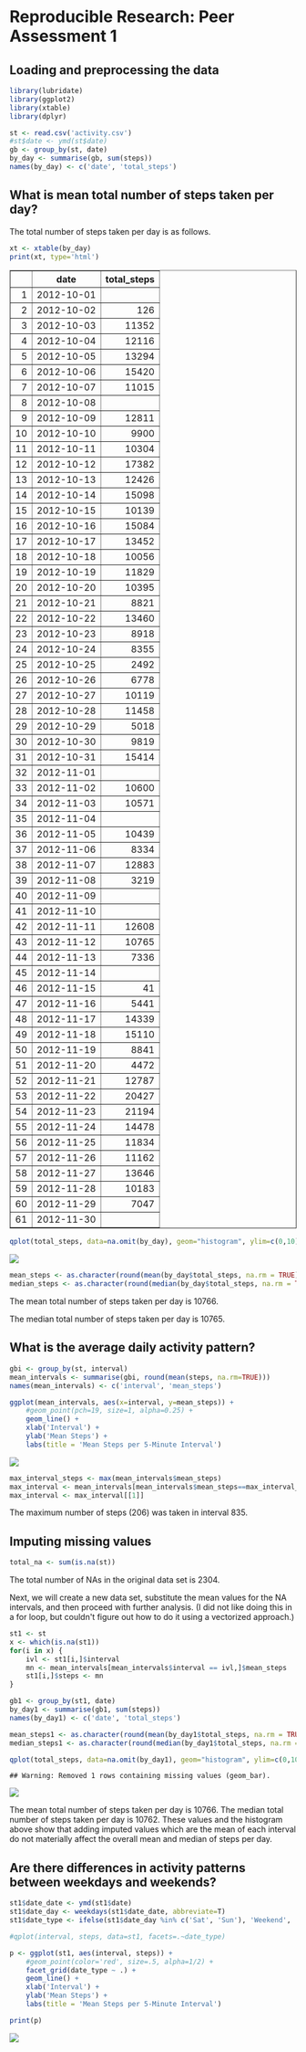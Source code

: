 # Reproducible Research: Peer Assessment 1


## Loading and preprocessing the data

```r
library(lubridate)
library(ggplot2)
library(xtable)
library(dplyr)
```


```r
st <- read.csv('activity.csv')
#st$date <- ymd(st$date)
gb <- group_by(st, date)
by_day <- summarise(gb, sum(steps))
names(by_day) <- c('date', 'total_steps')
```


## What is mean total number of steps taken per day?

The total number of steps taken per day is as follows.

```r
xt <- xtable(by_day)
print(xt, type='html')
```

<!-- html table generated in R 3.3.2 by xtable 1.8-2 package -->
<!-- Tue Feb 28 16:46:27 2017 -->
<table border=1>
<tr> <th>  </th> <th> date </th> <th> total_steps </th>  </tr>
  <tr> <td align="right"> 1 </td> <td> 2012-10-01 </td> <td align="right">  </td> </tr>
  <tr> <td align="right"> 2 </td> <td> 2012-10-02 </td> <td align="right"> 126 </td> </tr>
  <tr> <td align="right"> 3 </td> <td> 2012-10-03 </td> <td align="right"> 11352 </td> </tr>
  <tr> <td align="right"> 4 </td> <td> 2012-10-04 </td> <td align="right"> 12116 </td> </tr>
  <tr> <td align="right"> 5 </td> <td> 2012-10-05 </td> <td align="right"> 13294 </td> </tr>
  <tr> <td align="right"> 6 </td> <td> 2012-10-06 </td> <td align="right"> 15420 </td> </tr>
  <tr> <td align="right"> 7 </td> <td> 2012-10-07 </td> <td align="right"> 11015 </td> </tr>
  <tr> <td align="right"> 8 </td> <td> 2012-10-08 </td> <td align="right">  </td> </tr>
  <tr> <td align="right"> 9 </td> <td> 2012-10-09 </td> <td align="right"> 12811 </td> </tr>
  <tr> <td align="right"> 10 </td> <td> 2012-10-10 </td> <td align="right"> 9900 </td> </tr>
  <tr> <td align="right"> 11 </td> <td> 2012-10-11 </td> <td align="right"> 10304 </td> </tr>
  <tr> <td align="right"> 12 </td> <td> 2012-10-12 </td> <td align="right"> 17382 </td> </tr>
  <tr> <td align="right"> 13 </td> <td> 2012-10-13 </td> <td align="right"> 12426 </td> </tr>
  <tr> <td align="right"> 14 </td> <td> 2012-10-14 </td> <td align="right"> 15098 </td> </tr>
  <tr> <td align="right"> 15 </td> <td> 2012-10-15 </td> <td align="right"> 10139 </td> </tr>
  <tr> <td align="right"> 16 </td> <td> 2012-10-16 </td> <td align="right"> 15084 </td> </tr>
  <tr> <td align="right"> 17 </td> <td> 2012-10-17 </td> <td align="right"> 13452 </td> </tr>
  <tr> <td align="right"> 18 </td> <td> 2012-10-18 </td> <td align="right"> 10056 </td> </tr>
  <tr> <td align="right"> 19 </td> <td> 2012-10-19 </td> <td align="right"> 11829 </td> </tr>
  <tr> <td align="right"> 20 </td> <td> 2012-10-20 </td> <td align="right"> 10395 </td> </tr>
  <tr> <td align="right"> 21 </td> <td> 2012-10-21 </td> <td align="right"> 8821 </td> </tr>
  <tr> <td align="right"> 22 </td> <td> 2012-10-22 </td> <td align="right"> 13460 </td> </tr>
  <tr> <td align="right"> 23 </td> <td> 2012-10-23 </td> <td align="right"> 8918 </td> </tr>
  <tr> <td align="right"> 24 </td> <td> 2012-10-24 </td> <td align="right"> 8355 </td> </tr>
  <tr> <td align="right"> 25 </td> <td> 2012-10-25 </td> <td align="right"> 2492 </td> </tr>
  <tr> <td align="right"> 26 </td> <td> 2012-10-26 </td> <td align="right"> 6778 </td> </tr>
  <tr> <td align="right"> 27 </td> <td> 2012-10-27 </td> <td align="right"> 10119 </td> </tr>
  <tr> <td align="right"> 28 </td> <td> 2012-10-28 </td> <td align="right"> 11458 </td> </tr>
  <tr> <td align="right"> 29 </td> <td> 2012-10-29 </td> <td align="right"> 5018 </td> </tr>
  <tr> <td align="right"> 30 </td> <td> 2012-10-30 </td> <td align="right"> 9819 </td> </tr>
  <tr> <td align="right"> 31 </td> <td> 2012-10-31 </td> <td align="right"> 15414 </td> </tr>
  <tr> <td align="right"> 32 </td> <td> 2012-11-01 </td> <td align="right">  </td> </tr>
  <tr> <td align="right"> 33 </td> <td> 2012-11-02 </td> <td align="right"> 10600 </td> </tr>
  <tr> <td align="right"> 34 </td> <td> 2012-11-03 </td> <td align="right"> 10571 </td> </tr>
  <tr> <td align="right"> 35 </td> <td> 2012-11-04 </td> <td align="right">  </td> </tr>
  <tr> <td align="right"> 36 </td> <td> 2012-11-05 </td> <td align="right"> 10439 </td> </tr>
  <tr> <td align="right"> 37 </td> <td> 2012-11-06 </td> <td align="right"> 8334 </td> </tr>
  <tr> <td align="right"> 38 </td> <td> 2012-11-07 </td> <td align="right"> 12883 </td> </tr>
  <tr> <td align="right"> 39 </td> <td> 2012-11-08 </td> <td align="right"> 3219 </td> </tr>
  <tr> <td align="right"> 40 </td> <td> 2012-11-09 </td> <td align="right">  </td> </tr>
  <tr> <td align="right"> 41 </td> <td> 2012-11-10 </td> <td align="right">  </td> </tr>
  <tr> <td align="right"> 42 </td> <td> 2012-11-11 </td> <td align="right"> 12608 </td> </tr>
  <tr> <td align="right"> 43 </td> <td> 2012-11-12 </td> <td align="right"> 10765 </td> </tr>
  <tr> <td align="right"> 44 </td> <td> 2012-11-13 </td> <td align="right"> 7336 </td> </tr>
  <tr> <td align="right"> 45 </td> <td> 2012-11-14 </td> <td align="right">  </td> </tr>
  <tr> <td align="right"> 46 </td> <td> 2012-11-15 </td> <td align="right">  41 </td> </tr>
  <tr> <td align="right"> 47 </td> <td> 2012-11-16 </td> <td align="right"> 5441 </td> </tr>
  <tr> <td align="right"> 48 </td> <td> 2012-11-17 </td> <td align="right"> 14339 </td> </tr>
  <tr> <td align="right"> 49 </td> <td> 2012-11-18 </td> <td align="right"> 15110 </td> </tr>
  <tr> <td align="right"> 50 </td> <td> 2012-11-19 </td> <td align="right"> 8841 </td> </tr>
  <tr> <td align="right"> 51 </td> <td> 2012-11-20 </td> <td align="right"> 4472 </td> </tr>
  <tr> <td align="right"> 52 </td> <td> 2012-11-21 </td> <td align="right"> 12787 </td> </tr>
  <tr> <td align="right"> 53 </td> <td> 2012-11-22 </td> <td align="right"> 20427 </td> </tr>
  <tr> <td align="right"> 54 </td> <td> 2012-11-23 </td> <td align="right"> 21194 </td> </tr>
  <tr> <td align="right"> 55 </td> <td> 2012-11-24 </td> <td align="right"> 14478 </td> </tr>
  <tr> <td align="right"> 56 </td> <td> 2012-11-25 </td> <td align="right"> 11834 </td> </tr>
  <tr> <td align="right"> 57 </td> <td> 2012-11-26 </td> <td align="right"> 11162 </td> </tr>
  <tr> <td align="right"> 58 </td> <td> 2012-11-27 </td> <td align="right"> 13646 </td> </tr>
  <tr> <td align="right"> 59 </td> <td> 2012-11-28 </td> <td align="right"> 10183 </td> </tr>
  <tr> <td align="right"> 60 </td> <td> 2012-11-29 </td> <td align="right"> 7047 </td> </tr>
  <tr> <td align="right"> 61 </td> <td> 2012-11-30 </td> <td align="right">  </td> </tr>
   </table>


```r
qplot(total_steps, data=na.omit(by_day), geom="histogram", ylim=c(0,10), binwidth=500, xlab='Total Steps', main='Histogram of Total Steps per Day')
```

![](PA1_template_files/figure-html/unnamed-chunk-57-1.png)<!-- -->

```r
mean_steps <- as.character(round(mean(by_day$total_steps, na.rm = TRUE)))
median_steps <- as.character(round(median(by_day$total_steps, na.rm = TRUE)))
```

The mean total number of steps taken per day is 10766.

The median total number of steps taken per day is 10765.

## What is the average daily activity pattern?


```r
gbi <- group_by(st, interval)
mean_intervals <- summarise(gbi, round(mean(steps, na.rm=TRUE)))
names(mean_intervals) <- c('interval', 'mean_steps')

ggplot(mean_intervals, aes(x=interval, y=mean_steps)) + 
    #geom_point(pch=19, size=1, alpha=0.25) + 
    geom_line() + 
    xlab('Interval') + 
    ylab('Mean Steps') + 
    labs(title = 'Mean Steps per 5-Minute Interval')
```

![](PA1_template_files/figure-html/unnamed-chunk-59-1.png)<!-- -->


```r
max_interval_steps <- max(mean_intervals$mean_steps)
max_interval <- mean_intervals[mean_intervals$mean_steps==max_interval_steps,]
max_interval <- max_interval[[1]]
```

The maximum number of steps (206) was taken in interval 835.


## Imputing missing values


```r
total_na <- sum(is.na(st))
```

The total number of NAs in the original data set is 2304.

Next, we will create a new data set, substitute the mean values for the NA intervals, and then proceed with further analysis. (I did not like doing this in a for loop, but couldn't figure out how to do it using a vectorized approach.)


```r
st1 <- st
x <- which(is.na(st1))
for(i in x) {
    ivl <- st1[i,]$interval
    mn <- mean_intervals[mean_intervals$interval == ivl,]$mean_steps
    st1[i,]$steps <- mn
}

gb1 <- group_by(st1, date)
by_day1 <- summarise(gb1, sum(steps))
names(by_day1) <- c('date', 'total_steps')

mean_steps1 <- as.character(round(mean(by_day1$total_steps, na.rm = TRUE)))
median_steps1 <- as.character(round(median(by_day1$total_steps, na.rm = TRUE)))

qplot(total_steps, data=na.omit(by_day1), geom="histogram", ylim=c(0,10), binwidth=500, xlab='Total Steps', main='Histogram of Total Steps per Day')
```

```
## Warning: Removed 1 rows containing missing values (geom_bar).
```

![](PA1_template_files/figure-html/unnamed-chunk-62-1.png)<!-- -->

The mean total number of steps taken per day is 10766. The median total number of steps taken per day is 10762. These values and the histogram above show that adding imputed values which are the mean of each interval do not materially affect the overall mean and median of steps per day.



## Are there differences in activity patterns between weekdays and weekends?


```r
st1$date_date <- ymd(st1$date)
st1$date_day <- weekdays(st1$date_date, abbreviate=T)
st1$date_type <- ifelse(st1$date_day %in% c('Sat', 'Sun'), 'Weekend', 'Weekday')

#qplot(interval, steps, data=st1, facets=.~date_type)

p <- ggplot(st1, aes(interval, steps)) + 
    #geom_point(color='red', size=.5, alpha=1/2) + 
    facet_grid(date_type ~ .) + 
    geom_line() + 
    xlab('Interval') + 
    ylab('Mean Steps') + 
    labs(title = 'Mean Steps per 5-Minute Interval')

print(p)
```

![](PA1_template_files/figure-html/unnamed-chunk-63-1.png)<!-- -->
